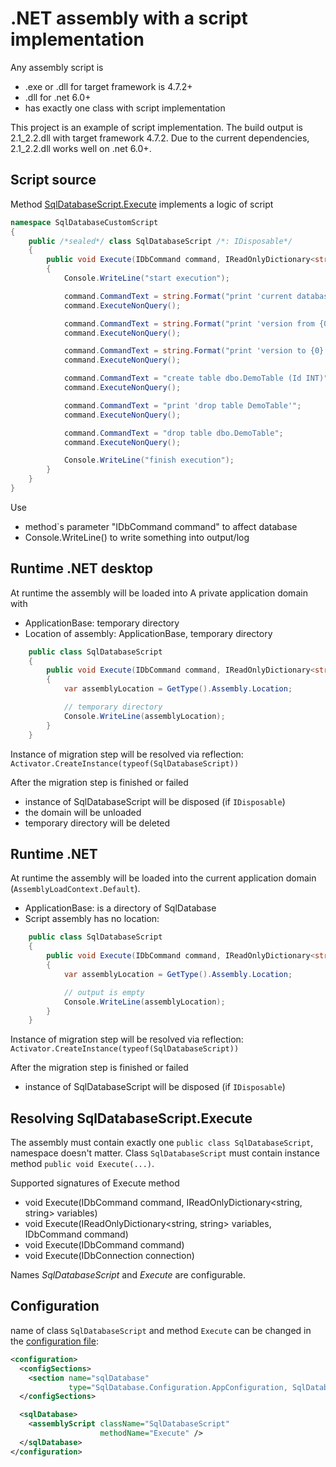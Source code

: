 ﻿.NET assembly with a script implementation
==========================================

Any assembly script is

- .exe or .dll for target framework is 4.7.2+
- .dll for .net 6.0+
- has exactly one class with script implementation

This project is an example of script implementation.
The build output is 2.1_2.2.dll with target framework 4.7.2.
Due to the current dependencies, 2.1_2.2.dll works well on .net 6.0+.

## Script source

Method [SqlDatabaseScript.Execute](SqlDatabaseScript.cs) implements a logic of script

```C#
namespace SqlDatabaseCustomScript
{
    public /*sealed*/ class SqlDatabaseScript /*: IDisposable*/
    {
        public void Execute(IDbCommand command, IReadOnlyDictionary<string, string> variables)
        {
            Console.WriteLine("start execution");

            command.CommandText = string.Format("print 'current database name is {0}'", variables["DatabaseName"]);
            command.ExecuteNonQuery();

            command.CommandText = string.Format("print 'version from {0}'", variables["CurrentVersion"]);
            command.ExecuteNonQuery();

            command.CommandText = string.Format("print 'version to {0}'", variables["TargetVersion"]);
            command.ExecuteNonQuery();

            command.CommandText = "create table dbo.DemoTable (Id INT)";
            command.ExecuteNonQuery();

            command.CommandText = "print 'drop table DemoTable'";
            command.ExecuteNonQuery();

            command.CommandText = "drop table dbo.DemoTable";
            command.ExecuteNonQuery();

            Console.WriteLine("finish execution");
        }
    }
}
```

Use

- method`s parameter "IDbCommand command" to affect database
- Console.WriteLine() to write something into output/log

## Runtime .NET desktop

At runtime the assembly will be loaded into A private application domain with

- ApplicationBase: temporary directory
- Location of assembly: ApplicationBase, temporary directory

```C#
    public class SqlDatabaseScript
    {
        public void Execute(IDbCommand command, IReadOnlyDictionary<string, string> variables)
        {
            var assemblyLocation = GetType().Assembly.Location;

            // temporary directory
            Console.WriteLine(assemblyLocation);
        }
    }
```

Instance of migration step will be resolved via reflection: `Activator.CreateInstance(typeof(SqlDatabaseScript))`

After the migration step is finished or failed

- instance of SqlDatabaseScript will be disposed (if `IDisposable`)
- the domain will be unloaded
- temporary directory will be deleted

## Runtime .NET

At runtime the assembly will be loaded into the current application domain (`AssemblyLoadContext.Default`).

- ApplicationBase: is a directory of SqlDatabase
- Script assembly has no location:

```C#
    public class SqlDatabaseScript
    {
        public void Execute(IDbCommand command, IReadOnlyDictionary<string, string> variables)
        {
            var assemblyLocation = GetType().Assembly.Location;

            // output is empty
            Console.WriteLine(assemblyLocation);
        }
    }
```

Instance of migration step will be resolved via reflection: `Activator.CreateInstance(typeof(SqlDatabaseScript))`

After the migration step is finished or failed

- instance of SqlDatabaseScript will be disposed (if `IDisposable`)

## Resolving SqlDatabaseScript.Execute

The assembly must contain exactly one `public class SqlDatabaseScript`, namespace doesn't matter.
Class `SqlDatabaseScript` must contain instance method `public void Execute(...)`.

Supported signatures of Execute method

- void Execute(IDbCommand command, IReadOnlyDictionary<string, string> variables)
- void Execute(IReadOnlyDictionary<string, string> variables, IDbCommand command)
- void Execute(IDbCommand command)
- void Execute(IDbConnection connection)

Names *SqlDatabaseScript* and *Execute* are configurable.

## Configuration

name of class `SqlDatabaseScript` and method `Execute` can be changed in the [configuration file](../ConfigurationFile):

```xml
<configuration>
  <configSections>
    <section name="sqlDatabase"
             type="SqlDatabase.Configuration.AppConfiguration, SqlDatabase"/>
  </configSections>

  <sqlDatabase>
    <assemblyScript className="SqlDatabaseScript"
                    methodName="Execute" />
  </sqlDatabase>
</configuration>
```